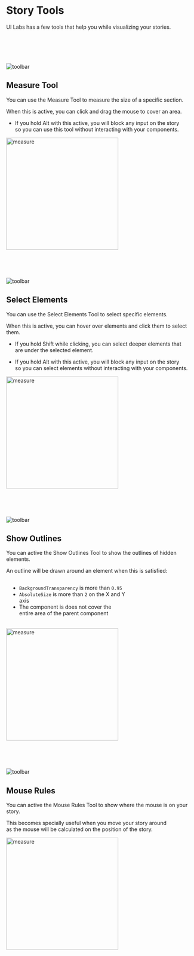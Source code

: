 # Story Tools

UI Labs has a few tools that help you while visualizing your stories.





<div class="image-tip-holder" style="padding-top: 75px;">
   <div style="position: relative;" >
      <img class="image-label" src="/docs/plugin/toolbar2.png" alt="toolbar">
      <div class="measure-selector" />
   </div>
</div>

## Measure Tool

You can use the Measure Tool to measure the size of a specific section.

When this is active, you can click and drag the mouse to cover an area.

- If you hold <span class="item-description">Alt</span> with this active, you will block any input on the story <br/>
so you can use this tool without interacting with your components.

<img class="image-label" src="/docs/plugin/storytools/measure.png" alt="measure" width="300"/>







<div class="image-tip-holder" style="padding-top: 75px;">
   <div style="position: relative;" >
      <img class="image-label" src="/docs/plugin/toolbar2.png" alt="toolbar">
      <div class="selectelements-selector" />
   </div>
</div>

## Select Elements

You can use the Select Elements Tool to select specific elements.

When this is active, you can hover over elements and click them to select them.

- If you hold <span class="item-description">Shift</span> while clicking, you can select deeper elements that <br/>
are under the selected element.

- If you hold <span class="item-description">Alt</span> with this active, you will block any input on the story <br/>
so you can select elements without interacting with your components.

<img class="image-label" src="/docs/plugin/storytools/selectelements.png" alt="measure" width="300"/>









<div class="image-tip-holder" style="padding-top: 75px;">
   <div style="position: relative;" >
      <img class="image-label" src="/docs/plugin/toolbar2.png" alt="toolbar">
      <div class="outlines-selector" />
   </div>
</div>

## Show Outlines

You can active the Show Outlines Tool to show the outlines of hidden elements.

An outline will be drawn around an element when this is satisfied:

<div style="border-width: 1px; border-style: solid; border-color: rgba(255,255,255,0.2); padding-left: 10px; padding-right: 10px; margin-right: 170px; border-radius: 10px;">

- `BackgroundTransparency` is more than `0.95`  
- `AbsoluteSize` is more than `2` on the X and Y axis
- The component is does not cover the entire area of the parent component

</div>

<br/>

<img class="image-label" src="/docs/plugin/storytools/outlines.png" alt="measure" width="300"/>






<div class="image-tip-holder" style="padding-top: 75px;">
   <div style="position: relative;" >
      <img class="image-label" src="/docs/plugin/toolbar2.png" alt="toolbar">
      <div class="outlines-selector" />
   </div>
</div>

## Mouse Rules

You can active the Mouse Rules Tool to show where the mouse is on your story.

This becomes specially useful when you move your story around <br/>
as the mouse will be calculated on the position of the story.


<img class="image-label" src="/docs/plugin/storytools/rules.png" alt="measure" width="300"/>